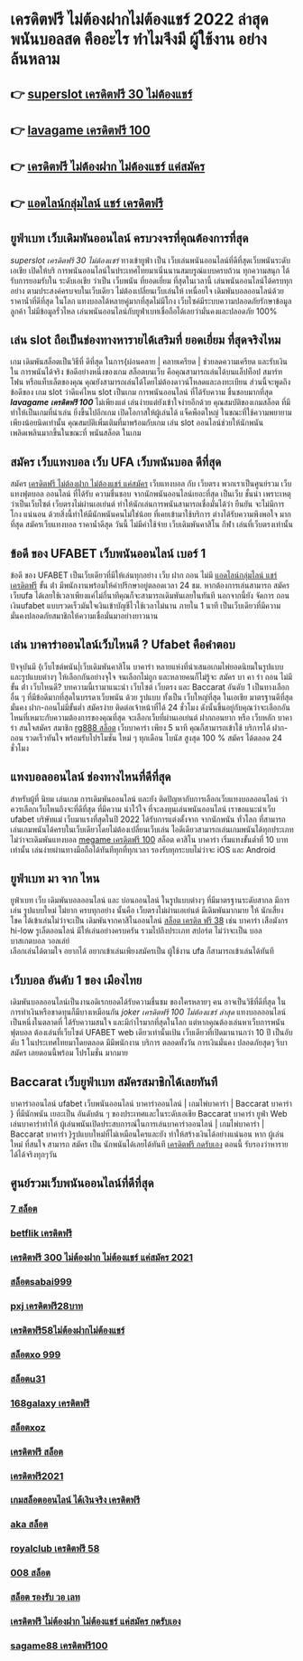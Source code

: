 # เครดิตฟรี ไม่ต้องฝากไม่ต้องแชร์ 2022 ล่าสุด  พนันบอลสด คืออะไร   ทำไมจึงมี ผู้ใช้งาน อย่างล้นหลาม

## 👉 [superslot เครดิตฟรี 30 ไม่ต้องแชร์](https://mabet.net/credit-free-50/)
## 👉 [lavagame เครดิตฟรี 100](https://mabet.net/register/)
## 👉 [เครดิตฟรี ไม่ต้องฝาก ไม่ต้องแชร์ แค่สมัคร](https://mabet.net/register/)
## 👉 [แอดไลน์กลุ่มไลน์ แชร์ เครดิตฟรี](https://mabet.net/20-free-100/)

## ยูฟ่าเบท  เว็บเดิมพันออนไลน์  ครบวงจรที่คุณต้องการที่สุด

 *superslot เครดิตฟรี 30 ไม่ต้องแชร์* ทางเข้ายูฟ่า เป็น เว็บเล่นพนันออนไลน์ที่ดีที่สุดเว็บพนันระดับเอเชีย เปิดให้บริ การพนันออนไลน์ในประเทศไทยมาเนิ่นนานสมบรูณ์แบบครบถ้วน ทุกความสนุก ได้รับการยอมรับใน ระดับเอเชีย ว่าเป็น เว็บพนัน  ที่ยอดเยี่ยม ที่สุดในเวลานี้ เล่นพนันออนไลน์ได้ครบทุกอย่าง ตามประสงค์ครบจบในเว็บเดียว ไม่ต้องเปลี่ยนเว็บเล่นให้ เหนื่อยใจ   เดิมพันบอลออนไลน์ด้วยราคาน้ำที่ดีที่สุด ในโลก แทงบอลได้หลายคู่มากที่สุดไม่มีโกง เว็บไซค์มีระบบความปลอดภัยรักษาข้อมูลลูกค้า ไม่มีข้อมูลรั่วไหล เล่นพนันออนไลน์กับยูฟ่าเบทเชื่อถือได้เลยว่ามั่นคงและปลอดภัย 100% 


## เล่น slot ถือเป็นช่องทางหารายได้เสริมที่ ยอดเยี่ยม ที่สุดจริงไหม

เกม เดิมพันสล็อตเป็นวิธีที่ ดีที่สุด ในการ{ผ่อนคลาย | คลายเครียด | ช่วยลดความเครียด และรับเงินใน การพนันได้จริง ข้อดีอย่างหนึ่งของเกม สล็อตบนเว็บ คือคุณสามารถเล่นได้บนแล็ปท็อป สมาร์ทโฟน หรือแท็บเล็ตของคุณ คุณยังสามารถเล่นได้โดยไม่ต้องดาวน์โหลดและลงทะเบียน ส่วนนี้จะพูดถึงข้อดีของ เกม slot ว่าดีแค่ไหน  slot เป็นเกม การพนันออนไลน์ ที่ได้รับความ ชื่นชอบมากที่สุด ***lavagame เครดิตฟรี 100*** ไม่เพียงแต่ เล่นง่ายแต่ยังเข้าใจง่ายอีกด้วย คุณสมบัติของเกมสล็อต ที่มี ทำให้เป็นเกมที่น่าเล่น ยิ่งขึ้นไปอีกเกม เปิดโอกาสให้ผู้เล่นได้ แจ็คพ็อตใหญ่ ในขณะที่ใช้ความพยายามเพียงน้อยนิดเท่านั้น คุณสมบัติเพิ่มเติมที่มาพร้อมกับเกม เล่น slot ออนไลน์ช่วยให้นักพนัน เพลิดเพลินมากขึ้นในขณะที่ พนันสล็อต ในเกม


## สมัคร เว็บแทงบอล เว็บ UFA เว็บพนันบอล ดีที่สุด

สมัคร [เครดิตฟรี ไม่ต้องฝาก ไม่ต้องแชร์ แค่สมัคร](https://mabet.net/20-free-100/) เว็บแทงบอล กับ เว็บตรง พวกเราเป็นศูนย์รวม เว็บแทงฟุตบอล ออนไลน์ ที่ได้รับ ความชื่นชอบ จากนักพนันออนไลน์เยอะที่สุด เป็นเว็บ  ชั้นนำ  เพราะเหตุว่าเป็นเว็บไซต์ เว็บตรงไม่ผ่านเอเย่นต์ ทำให้นักเล่นการพนันสามารถเชื่อมั่นได้ว่า  ยืนยัน จะไม่มีการโกง แน่นอน ด้วยสิ่งนี้ทำให้มีนักพนันคนไม่ใช่น้อย ที่เคยเข้ามาใช้บริการ ต่างได้รับความพึงพอใจ มากที่สุด สมัครเว็บแทงบอล  ราคาน้ำดีสุด วันนี้ ไม่มีค่าใช้จ่าย เว็บเดิมพันคาสิโน กีฬา เล่นที่เว็บตรงเท่านั้น


## ข้อดี ของ UFABET เว็บพนันออนไลน์  เบอร์ 1

ข้อดี ของ UFABET เป็นเว็บเดียวที่มีให้เล่นทุกอย่าง  เว็บ ฝาก ถอน ไม่มี [แอดไลน์กลุ่มไลน์ แชร์ เครดิตฟรี](https://mabet.net/20-free-100/) ขั้น ต่ํา  มีพนักงานพร้อมให้คำปรึกษาอยู่ตลอดเวลา 24 ชม. หากต้องการเล่นสามารถ  สมัครเว็บufa ได้เลยใช้เวลาเพียงแค่ไม่กี่นาทีคุณก็จะสามารถเดิมพันเลยในทันที นอกจากนี้ยัง จัดการ ถอนเงินufabet  แบบรวดเร็วมันใจเงินเข้าบัญชีไวใช้เวลาไม่นาน ภายใน 1 นาที เป็นเว็บเดียวที่มีความมั่นคงปลอดภัยสมาชิกให้ความเชื่อมั่นมาอย่างยาวนาน


## เล่น บาคาร่าออนไลน์เว็บไหนดี ? Ufabet  คือคำตอบ

ปัจจุบันมี {เว็บไซต์พนัน|เว็บเดิมพันคาสิโน บาคาร่า หลายแห่งที่นำเสนอเกมไพ่ยอดนิยมในรูปแบบและรูปแบบต่างๆ ให้เลือกกันอย่างจุใจ จนเลือกไม่ถูก และหลายคนก็ไม่รู้จะ  สมัคร บา คา ร่า ถอน ไม่มี ขั้น ต่ํา  เว็บไหนดี? บทความนี้เรามาแนะนำ เว็บไซต์ เว็บตรง และ Baccarat อันดับ 1 เป็นทางเลือกอื่น ๆ ที่มีข้อดีมากที่สุดในบรรดาเว็บพนัน ด้วย  รูปแบบ  ทั้งเป็น เว็บใหญ่ที่สุด   ในเอเชีย มาตรฐานดีที่สุด มั่นคง ฝาก-ถอนไม่มีขั้นต่ำ  สมัครง่าย ติดต่อเจ้าหน้าที่ได้ 24 ชั่วโมง  ดังนั้นขึ้นอยู่กับคุณว่าจะเลือกอันไหนที่เหมาะกับความต้องการของคุณที่สุด จะเลือกเว็บที่ผ่านเอเย่นต์ ฝากถอนยาก หรือ เว็บหลัก บาคาร่า สนใจสมัคร สมาชิก [rg888 สล็อต](https://bio.link/tisawago) เว็บบาคาร่า  เพียง 5 นาที คุณก็สามารถเข้าใช้ บริการได้ ฝาก-ถอน รวดเร็วทันใจ พร้อมรับโปรโมชั่น ใหม่ ๆ ทุกเดือน โบนัส สูงสุด 100 % สมัคร ได้ตลอด 24 ชั่วโมง

## แทงบอลออนไลน์ ช่องทางไหนที่ดีที่สุด 

สำหรับผู้ที่ นิยม เล่นเกม การเดิมพันออนไลน์ และยัง ติดปัญหากับการเลือกเว็บแทงบอลออนไลน์ ว่าควรเลือกเว็บไหนถึงจะที่ดีที่สุด  ที่มีความ น่าไว้ใจ ที่จะลงทุนเล่นพนันออนไลน์ เราขอแนะนำเว็บ  ufabet บริษัทแม่ เว็บมาแรงที่สุดในปี 2022 ได้รับการแต่งตั้งจาก จากนักพนัน ทั่วโลก ที่สามารถเล่นเกมพนันได้ครบในเว็บเดียวโดยไม่ต้องเปลี่ยนเว็บเล่น ไอดีเดียวสามารถเล่นเกมพนันได้ทุกประเภท ไม่ว่าจะเดิมพันแทงบอล [megame เครดิตฟรี 100](https://mabet.net/) สล็อต คาสิโน บาคาร่า เริ่มแทงขั้นต่ำที่ 10 บาทเท่านั้น เล่นง่ายผ่านทางมือถือได้ทันทีทุกที่ทุกเวลา รองรับทุกระบบไม่ว่าจะ  iOS และ Android 


## ยูฟ่าเบท มา จาก ไหน

ยูฟ่าเบท   เว็บ  เดิมพันบอลออนไลน์ และ    บ่อนออนไลน์ ในรูปแบบต่างๆ   ที่มีมาตรฐานระดับสากล  มีการเล่น    รูปแบบใหม่  ไม่ยาก  ครบทุกอย่าง    นั้นคือ เว็บตรงไม่ผ่านเอเย่นต์   มีเดิมพันมากมาย   ให้ นักเสี่ยงโชค ได้เข้าเล่นไม่ว่าจะเป็น เดิมพันจากคาสิโนออนไลน์ [สล็อต เครดิต ฟรี 38](https://member.mabet.net/?action=login)   เช่น บาคาร่า   เสือมังกร  hi-low   รูเล็ตออนไลน์   มีให้เล่นอย่างครบครัน   รวมไปถึงประเภท สปอร์ต   ไม่ว่าจะเป็น  บอล   บาสเกตบอล    วอลเล่ย์  
 เลือกเล่นได้ตามใจ    อยากได้   อยากเข้าเล่นเพียงสมัครเป็น ผู้ใช้งาน    ufa ก็สามารถเข้าเล่นได้ทันที


## เว็บบอล อันดับ 1 ของ เมืองไทย  

 เดิมพันบอลออนไลน์เป็นงานอดิเรกยอดได้รับความชื่นชม ของใครหลายๆ คน อาจเป็นวิธีที่ดีที่สุด ในการทำเงินหรือขาดทุนก็มีบางเหมือนกัน *joker เครดิตฟรี 100 ไม่ต้องแชร์ ล่าสุด*  แทงบอลออนไลน์  เป็นหนึ่งในตลาดที่ ได้รับความสนใจ และมีกำไรมากที่สุดในโลก แต่หากคุณต้องเล่นหาเว็บการพนัน ฟุตบอล ต้องเล่นที่เว็บไซต์ UFABET   web เดียวเท่านั้นเป้น เว็บเดียวที่เปิดมานานกว่า 10 ปี เป็นอับดับ 1 ในประเทศไทยมาโดยตลอด มีมีพนักงาน บริการ ตลอดทั้งวัน  การเงินมั่นคง ปลอดภัยสุดๆ รีบาสมัคร เลยตอนนี้พร้อม โปรโมชั่น  มากมาย 


##  Baccarat   เว็บยูฟ่าเบท สมัครสมาชิกได้เลยทันที

บาคาร่าออนไลน์  ufabet เว็บพนันออนไลน์  บาคาร่าออนไลน์ | เกมไพ่บาคาร่า | Baccarat บาคาร่า } ที่มีนักพนัน  เยอะเป็น อันดับต้น ๆ ของประเทศและในระดับเอเชีย  Baccarat บาคาร่า  ยูฟ่า Web เล่นบาคาร่าทำให้ ผู้เล่นพนันเปิดประสบการณ์ในการเล่นบาคาร่าออนไลน์ | เกมไพ่บาคาร่า | Baccarat บาคาร่า }รูปแบบใหม่ที่ไม่เหมือนใครและยัง   ทำให้สร้างเงินได้อย่างแน่นอน หาก ผู้เล่นใหม่ ที่สนใจ สามารถ สมัคร  เป็น นักพนันได้เลยได้ทันที  [เครดิตฟรี กดรับเอง](https://member.mabet.net/?action=login)  ตอนนี้  รับรองว่าหารายได้ได้จริงทุกๆวัน


## ศูนย์รวมเว็บพนันออนไลน์ที่ดีที่สุด

### [7 สล็อต](https://atom.io/themes/PG%20เว็บตรง%20%20pg%20betflik%20เครดิตฟรี%20100%20008%20สล็อต%2020รับ100%20ของแท้%20100%)
### [betflik เครดิตฟรี](https://atom.io/themes/PG%20เว็บตรง%20%20superslot%20เครดิตฟรี50ไม่ต้องแชร์ล่าสุด%20008%20สล็อต%2020รับ100%20ของแท้%20100%)
### [เครดิตฟรี 300 ไม่ต้องฝาก ไม่ต้องแชร์ แค่สมัคร 2021](https://atom.io/themes/PG%20เว็บตรง%20%20สล็อต%20v9%20008%20สล็อต%2020รับ100%20ของแท้%20100%)
### [สล็อตsabai999](https://atom.io/themes/PG%20เว็บตรง%20%20lava%20เครดิตฟรี%20100%20008%20สล็อต%2020รับ100%20ของแท้%20100%)
### [pxj เครดิตฟรี28บาท](https://atom.io/themes/PG%20เว็บตรง%20%20สล็อต191%20008%20สล็อต%2020รับ100%20ของแท้%20100%)
### [เครดิตฟรี58ไม่ต้องฝากไม่ต้องแชร์](https://atom.io/themes/PG%20เว็บตรง%20%20สล็อต%20เว็บ%20ตรง%20ฝาก%20ถอน%20ไม่มี%20ขั้น%20ต่ํา%20008%20สล็อต%2020รับ100%20ของแท้%20100%)
### [สล็อตxo 999](https://atom.io/themes/PG%20เว็บตรง%20%20โจ๊กเกอร์123เครดิตฟรี%20008%20สล็อต%2020รับ100%20ของแท้%20100%)
### [สล็อตu31](https://atom.io/themes/PG%20เว็บตรง%20%20เฮง%20เฮง%20เฮง%20สล็อต%20008%20สล็อต%2020รับ100%20ของแท้%20100%)
### [168galaxy เครดิตฟรี](https://atom.io/themes/PG%20เว็บตรง%20%20369สล็อต%20008%20สล็อต%2020รับ100%20ของแท้%20100%)
### [สล็อตxoz](https://atom.io/themes/PG%20เว็บตรง%20%20ambzabb%20สล็อต%20008%20สล็อต%2020รับ100%20ของแท้%20100%)
### [เครดิตฟรี สล็อต](https://atom.io/themes/PG%20เว็บตรง%20%20สล็อต%20pg%20ทดลองเล่น%20008%20สล็อต%2020รับ100%20ของแท้%20100%)
### [เครดิตฟรี2021](https://atom.io/themes/PG%20เว็บตรง%20%20รวมsuperslot%20เครดิตฟรี%2030%20ยืนยันเบอร์%20008%20สล็อต%2020รับ100%20ของแท้%20100%)
### [เกมสล็อตออนไลน์ ได้เงินจริง เครดิตฟรี](https://atom.io/themes/PG%20เว็บตรง%20%20สล็อต%20ขั้น%20ต่ํา%201%20บาท%20008%20สล็อต%2020รับ100%20ของแท้%20100%)
### [aka สล็อต](https://atom.io/themes/PG%20เว็บตรง%20%20สล็อตpg88%20008%20สล็อต%2020รับ100%20ของแท้%20100%)
### [royalclub เครดิตฟรี 58](https://atom.io/themes/PG%20เว็บตรง%20%20heng888เครดิตฟรี%20008%20สล็อต%2020รับ100%20ของแท้%20100%)
### [008 สล็อต](https://atom.io/themes/PG%20เว็บตรง%20%20bet2you%20เครดิตฟรี%202021%20008%20สล็อต%2020รับ100%20ของแท้%20100%)
### [สล็อต รองรับ วอ เลท](https://atom.io/themes/PG%20เว็บตรง%20%20ufa168%20เครดิตฟรี%20008%20สล็อต%2020รับ100%20ของแท้%20100%)
### [เครดิตฟรี ไม่ต้องฝาก ไม่ต้องแชร์ แค่สมัคร กดรับเอง](https://atom.io/themes/PG%20เว็บตรง%20%20สล็อต%20ฝาก10%20รับ100%20ทำยอด%20200%20008%20สล็อต%2020รับ100%20ของแท้%20100%)
### [sagame88 เครดิตฟรี100](https://atom.io/themes/PG%20เว็บตรง%20%20เว็บ%20สล็อต%20ฝาก%2010%20รับ%20100%20008%20สล็อต%2020รับ100%20ของแท้%20100%)